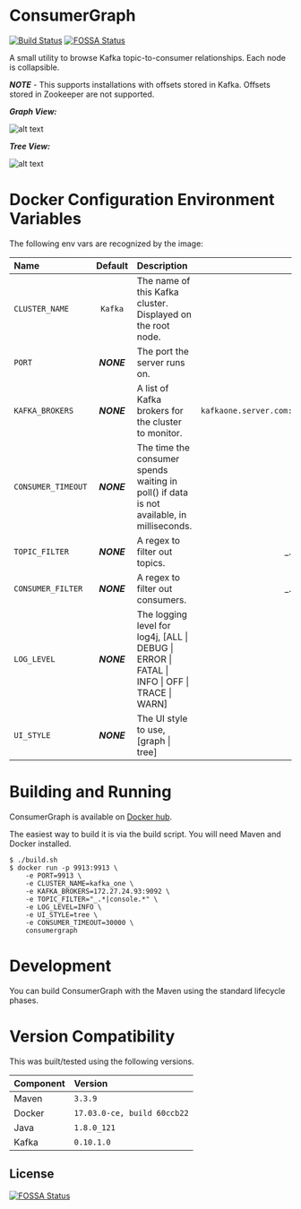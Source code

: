 # ConsumerGraph

[![Build Status](https://travis-ci.org/ApplauseOSS/ConsumerGraph.svg?branch=master)](https://travis-ci.org/ApplauseOSS/ConsumerGraph)
[![FOSSA Status](https://app.fossa.io/api/projects/git%2Bgithub.com%2FApplauseOSS%2FConsumerGraph.svg?type=shield)](https://app.fossa.io/projects/git%2Bgithub.com%2FApplauseOSS%2FConsumerGraph?ref=badge_shield)

A small utility to browse Kafka topic-to-consumer relationships. Each node is collapsible.

***NOTE*** - This supports installations with offsets stored in Kafka. Offsets stored in Zookeeper are not supported.

***Graph View:***

![alt text](media/graphview.png "Graph View")

***Tree View:***

![alt text](media/treeview.png "Tree View")

# Docker Configuration Environment Variables
The following env vars are recognized by the image:

| Name                         |   Default   | Description                |                 Example                  |
|:-----------------------------|:-----------:|:--------------------------------------------------------------------------------------------|:----------------------------------------:|
|`CLUSTER_NAME` | `Kafka` | The name of this Kafka cluster. Displayed on the root node. | `kafkaone` |
|`PORT` | ***NONE***  | The port the server runs on. | `8080` |
|`KAFKA_BROKERS` | ***NONE***  | A list of Kafka brokers for the cluster to monitor. | `kafkaone.server.com:9092,kafkatwo.server.com:9092` |
|`CONSUMER_TIMEOUT` | ***NONE***  | The time the consumer spends waiting in poll() if data is not available, in milliseconds. | `30000` |
|`TOPIC_FILTER` | ***NONE***  | A regex to filter out topics. | _.*&#124;console.\* |
|`CONSUMER_FILTER` | ***NONE***  | A regex to filter out consumers. | _.*&#124;console.\* |
|`LOG_LEVEL` | ***NONE*** | The logging level for log4j, [ALL &#124; DEBUG &#124; ERROR &#124; FATAL &#124; INFO &#124; OFF &#124; TRACE &#124; WARN] | `INFO` |
|`UI_STYLE` | ***NONE*** | The UI style to use, [graph &#124; tree] | `tree` |

# Building and Running
ConsumerGraph is available on [Docker hub](https://hub.docker.com/search/?q=consumergraph).

The easiest way to build it is via the build script. You will need Maven and Docker installed.
~~~~~
$ ./build.sh
$ docker run -p 9913:9913 \
 	-e PORT=9913 \
 	-e CLUSTER_NAME=kafka_one \
 	-e KAFKA_BROKERS=172.27.24.93:9092 \
 	-e TOPIC_FILTER="_.*|console.*" \
 	-e LOG_LEVEL=INFO \
 	-e UI_STYLE=tree \
 	-e CONSUMER_TIMEOUT=30000 \
 	consumergraph
~~~~~

# Development
You can build ConsumerGraph with the Maven using the standard lifecycle phases.

# Version Compatibility
This was built/tested using the following versions.

| Component | Version |
|:------------------|:-----------|
| Maven | `3.3.9` |
| Docker | `17.03.0-ce, build 60ccb22` |
| Java | `1.8.0_121` |
| Kafka | `0.10.1.0` |


## License
[![FOSSA Status](https://app.fossa.io/api/projects/git%2Bgithub.com%2FApplauseOSS%2FConsumerGraph.svg?type=large)](https://app.fossa.io/projects/git%2Bgithub.com%2FApplauseOSS%2FConsumerGraph?ref=badge_large)